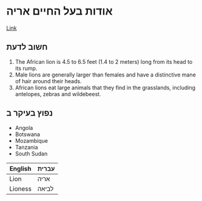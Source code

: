 # אודות בעל החיים אריה
[Link](https://www.livescience.com/27404-lion-facts.html)
## חשוב לדעת
1. The African lion is 4.5 to 6.5 feet (1.4 to 2 meters) long from its head to its rump.
2. Male lions are generally larger than females and have a distinctive mane of hair around their heads. 
3. African lions eat large animals that they find in the grasslands, including antelopes, zebras and wildebeest.
## נפוץ בעיקר ב
- Angola
- Botswana
- Mozambique
- Tanzania
- South Sudan 



English | עברית
-------|--------
Lion | אריה
Lioness | לביאה
